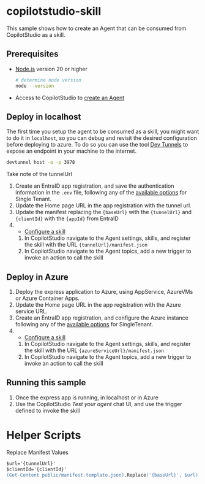 # copilotstudio-skill

This sample shows how to create an Agent that can be consumed from CopilotStudio as a skill.

## Prerequisites

- [Node.js](https://nodejs.org) version 20 or higher

    ```bash
    # determine node version
    node --version
    ```

- Access to CopilotStudio to [create an Agent](https://learn.microsoft.com/en-us/microsoft-copilot-studio/fundamentals-get-started?tabs=web)

## Deploy in localhost

The first time you setup the agent to be consumed as a skill, you might want to do it in `localhost`, so you can debug and revisit the desired configuration before deploying to azure. 
To do so you can use the tool [Dev Tunnels](https://aka.ms/devtunnels) to expose an endpoint in your machine to the internet. 

```bash
devtunnel host -a -p 3978
```

Take note of the tunnelUrl

1. Create an EntraID app registration, and save the authentication information in the `.env` file, following any of the [available options](https://microsoft.github.io/Agents/HowTo/azurebot-auth-for-js.html) for Single Tenant.
1. Update the Home page URL in the app registration with the tunnel url.
1. Update the manifest replacing the `{baseUrl}` with the `{tunnelUrl}` and `{clientId}` with the `{appId}` from EntraID
1. - [Configure a skill](https://learn.microsoft.com/en-us/microsoft-copilot-studio/configuration-add-skills#configure-a-skill)
    1. In CopilotStudio navigate to the Agent settings, skills, and register the skill with the URL `{tunnelUrl}/manifest.json`
    1. In CopilotStudio navigate to the Agent topics, add a new trigger to invoke an action to call the skill

## Deploy in Azure

1. Deploy the express application to Azure, using AppService, AzureVMs or Azure Container Apps.
1. Update the Home page URL in the app registration with the Azure service URL.
1. Create an EntraID app registration, and configure the Azure instance following any of the [available options](https://microsoft.github.io/Agents/HowTo/azurebot-auth-for-js.html) for SingleTenant.
1. - [Configure a skill](https://learn.microsoft.com/en-us/microsoft-copilot-studio/configuration-add-skills#configure-a-skill)
    1. In CopilotStudio navigate to the Agent settings, skills, and register the skill with the URL `{azureServiceUrl}/manifest.json`
    1. In CopilotStudio navigate to the Agent topics, add a new trigger to invoke an action to call the skill


## Running this sample

1. Once the express app is running, in localhost or in Azure
1. Use the CopilotStudio _Test your agent_ chat UI, and use the trigger defined to invoke the skill

# Helper Scripts

Replace Manifest Values

```ps
$url='{tunnelUrl}'
$clientId='{clientId}'
(Get-Content public/manifest.template.json).Replace('{baseUrl}', $url).Replace('{clientId}', $clientId) | Set-Content public/manifest.json
```
